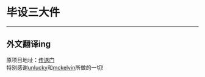 毕设三大件
===
---
   外文翻译ing
---
原项目地址：[传送门](https://github.com/unlucky/zjutthesis)   
特别感谢[unlucky](https://github.com/unlucky)和[mckelvin](https://github.com/mckelvin)所做的一切!   
